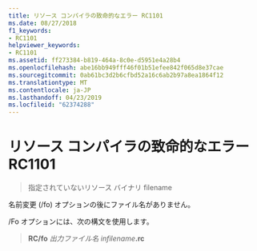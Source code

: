 ```yaml
---
title: リソース コンパイラの致命的なエラー RC1101
ms.date: 08/27/2018
f1_keywords:
- RC1101
helpviewer_keywords:
- RC1101
ms.assetid: ff273384-b819-464a-8c0e-d5951e4a28b4
ms.openlocfilehash: abe16bb949fff46f01b51efee842f065d8e37cae
ms.sourcegitcommit: 0ab61bc3d2b6cfbd52a16c6ab2b97a8ea1864f12
ms.translationtype: MT
ms.contentlocale: ja-JP
ms.lasthandoff: 04/23/2019
ms.locfileid: "62374288"
---
```

# <a name="resource-compiler-fatal-error-rc1101"></a>リソース コンパイラの致命的なエラー RC1101

> 指定されていないリソース バイナリ filename

名前変更 (/fo) オプションの後にファイル名がありません。

/Fo オプションには、次の構文を使用します。

> **RC/fo** *出力ファイル名* <em>infilename</em>**.rc**